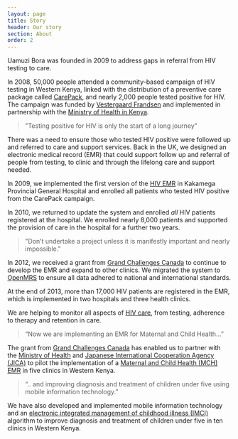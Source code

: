 ```yaml
---
layout: page
title: Story
header: Our story
section: About
order: 2
---
```


<p class="lead">Uamuzi Bora was founded in 2009 to address gaps in referral from HIV testing to care.</p>

In 2008, 50,000 people attended a community-based campaign of HIV testing in Western Kenya, linked with the distribution of a preventive care package called [CarePack](http://www.vestergaard-frandsen.com/carepack), and nearly 2,000 people tested positive for HIV. The campaign was funded by [Vestergaard Frandsen](http://www.vestergaard-frandsen.com) and implemented in partnership with the [Ministry of Health in Kenya](http://www.health.go.ke).

> "Testing positive for HIV is only the start of a long journey"

There was a need to ensure those who tested HIV positive were followed up and referred to care and support services. Back in the UK, we designed an electronic medical record (EMR) that could support follow up and referral of people from testing, to clinic and through the lifelong care and support needed.

In 2009, we implemented the first version of the [HIV EMR](/projects/hiv/demo) in Kakamega Provincial General Hospital and enrolled all patients who tested HIV positive from the CarePack campaign.

In 2010, we returned to update the system and enrolled _all_ HIV patients registered at the hospital. We enrolled nearly 8,000 patients and supported the provision of care in the hospital for a further two years.

> "Don’t undertake a project unless it is manifestly important and nearly impossible."

In 2012, we received a grant from [Grand Challenges Canada](http://www.grandchallenges.ca/) to continue to develop the EMR and expand to other clinics. We migrated the system to [OpenMRS](http://www.openmrs.org) to ensure all data adhered to national and international standards.

At the end of 2013, more than 17,000 HIV patients are registered in the EMR, which is implemented in two hospitals and three health clinics. 

We are helping to monitor all aspects of [HIV care](/projects/hiv), from testing, adherence to therapy and retention in care.

> “Now we are implementing an EMR for Maternal and Child Health…”

The grant from [Grand Challenges Canada](http://www.grandchallenges.ca/) has enabled us to partner with the [Ministry of Health](http://www.health.go.ke) and [Japanese International Cooperation Agency (JICA)](http://www.jica.org) to pilot the implementation of a [Maternal and Child Health (MCH) EMR](/projects/mch) in five clinics in Western Kenya.

> “.. and improving diagnosis and treatment of children under five using mobile information technology.”

We have also developed and implemented mobile information technology and an [electronic integrated management of childhood illness (IMCI)](/projects/child) algorithm to improve diagnosis and treatment of children under five in ten clinics in Western Kenya.
